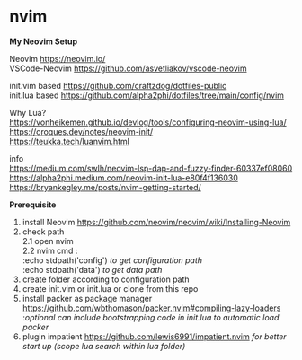 # nvim

**My Neovim Setup**

Neovim https://neovim.io/ <br/>
VSCode-Neovim https://github.com/asvetliakov/vscode-neovim <br/>

init.vim based https://github.com/craftzdog/dotfiles-public <br/>
init.lua based https://github.com/alpha2phi/dotfiles/tree/main/config/nvim <br/>

Why Lua? <br/>
https://vonheikemen.github.io/devlog/tools/configuring-neovim-using-lua/ <br/>
https://oroques.dev/notes/neovim-init/ <br/>
https://teukka.tech/luanvim.html <br/>

info <br/>
https://medium.com/swlh/neovim-lsp-dap-and-fuzzy-finder-60337ef08060 <br/>
https://alpha2phi.medium.com/neovim-init-lua-e80f4f136030 <br/>
https://bryankegley.me/posts/nvim-getting-started/ <br/>

**Prerequisite**
1. install Neovim https://github.com/neovim/neovim/wiki/Installing-Neovim
2. check path <br/>
   2.1 open nvim <br/>
   2.2 nvim cmd : <br/>
       :echo stdpath('config') *to get configuration path*  
       :echo stdpath('data') *to get data path*
3. create folder according to configuration path
4. create init.vim or init.lua or clone from this repo
5. install packer as package manager https://github.com/wbthomason/packer.nvim#compiling-lazy-loaders <br/>
   :*optional can include bootstrapping code in init.lua to automatic load packer*
7. plugin impatient https://github.com/lewis6991/impatient.nvim *for better start up (scope lua search within lua folder)*
